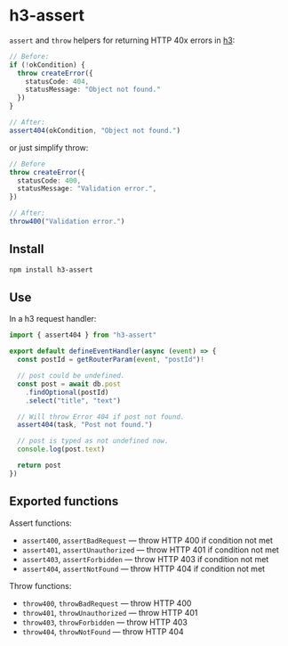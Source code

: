 # h3-assert

`assert` and `throw` helpers for returning HTTP 40x errors in [h3](https://h3.unjs.io/):

```ts
// Before:
if (!okCondition) {
  throw createError({
    statusCode: 404,
    statusMessage: "Object not found."
  })
}

// After:
assert404(okCondition, "Object not found.")
```

or just simplify throw:

```ts
// Before
throw createError({
  statusCode: 400,
  statusMessage: "Validation error.",
})

// After:
throw400("Validation error.")
```

## Install

```sh
npm install h3-assert
```

## Use

In a h3 request handler:

```ts
import { assert404 } from "h3-assert"

export default defineEventHandler(async (event) => {
  const postId = getRouterParam(event, "postId")!

  // post could be undefined.
  const post = await db.post
    .findOptional(postId)
    .select("title", "text")

  // Will throw Error 404 if post not found.
  assert404(task, "Post not found.")

  // post is typed as not undefined now.
  console.log(post.text)

  return post
})
```

## Exported functions

Assert functions:

- `assert400`, `assertBadRequest` — throw HTTP 400 if condition not met
- `assert401`, `assertUnauthorized` — throw HTTP 401 if condition not met
- `assert403`, `assertForbidden` — throw HTTP 403 if condition not met
- `assert404`, `assertNotFound` — throw HTTP 404 if condition not met

Throw functions:

- `throw400`, `throwBadRequest` — throw HTTP 400
- `throw401`, `throwUnauthorized` — throw HTTP 401
- `throw403`, `throwForbidden` — throw HTTP 403
- `throw404`, `throwNotFound` — throw HTTP 404
